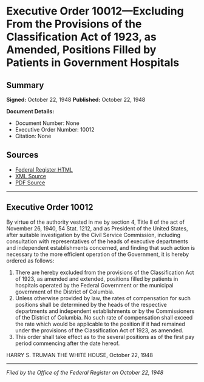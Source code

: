 # Executive Order 10012—Excluding From the Provisions of the Classification Act of 1923, as Amended, Positions Filled by Patients in Government Hospitals

## Summary

**Signed:** October 22, 1948
**Published:** October 22, 1948

**Document Details:**
- Document Number: None
- Executive Order Number: 10012
- Citation: None

## Sources
- [Federal Register HTML](https://www.presidency.ucsb.edu/documents/executive-order-10012-excluding-from-the-provisions-the-classification-act-1923-amended)
- [XML Source](None)
- [PDF Source](None)

---

## Executive Order 10012

By virtue of the authority vested in me by section 4, Title II of the act of November 26, 1940, 54 Stat. 1212, and as President of the United States, after suitable investigation by the Civil Service Commission, including consultation with representatives of the heads of executive departments and independent establishments concerned, and finding that such action is necessary to the more efficient operation of the Government, it is hereby ordered as follows:
1. There are hereby excluded from the provisions of the Classification Act of 1923, as amended and extended, positions filled by patients in hospitals operated by the Federal Government or the municipal government of the District of Columbia.
2. Unless otherwise provided by law, the rates of compensation for such positions shall be determined by the heads of the respective departments and independent establishments or by the Commissioners of the District of Columbia. No such rate of compensation shall exceed the rate which would be applicable to the position if it had remained under the provisions of the Classification Act of 1923, as amended.
3. This order shall take effect as to the several positions as of the first pay period commencing after the date hereof.

HARRY S. TRUMAN
THE WHITE HOUSE,
October 22, 1948

---

*Filed by the Office of the Federal Register on October 22, 1948*
